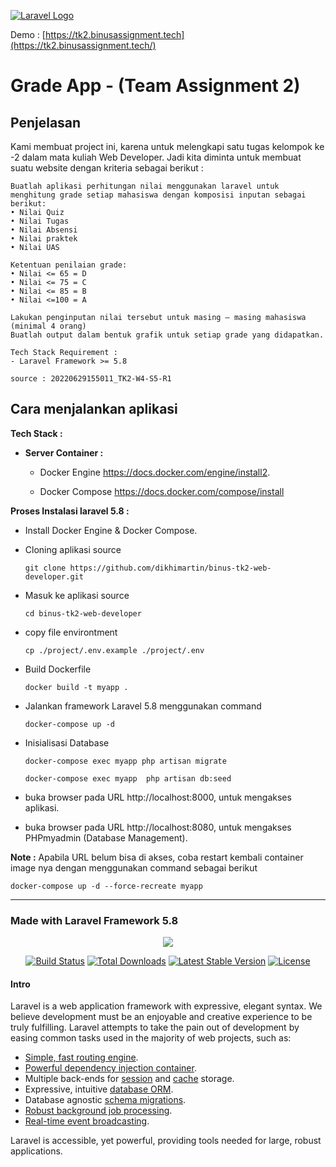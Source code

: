 [![Laravel Logo](https://laravel.com/assets/img/components/logo-laravel.svg)](https://tk2.binusassignment.tech)



Demo : [https://tk2.binusassignment.tech](https://tk2.binusassignment.tech/)

# Grade App -  (Team Assignment 2)



## Penjelasan

Kami membuat project ini, karena untuk melengkapi satu tugas kelompok ke -2 dalam mata kuliah Web Developer. Jadi kita diminta untuk membuat suatu website dengan kriteria sebagai berikut :

```
Buatlah aplikasi perhitungan nilai menggunakan laravel untuk 
menghitung grade setiap mahasiswa dengan komposisi inputan sebagai berikut:
• Nilai Quiz
• Nilai Tugas
• Nilai Absensi
• Nilai praktek
• Nilai UAS

Ketentuan penilaian grade:
• Nilai <= 65 = D
• Nilai <= 75 = C
• Nilai <= 85 = B
• Nilai <=100 = A

Lakukan penginputan nilai tersebut untuk masing – masing mahasiswa (minimal 4 orang) 
Buatlah output dalam bentuk grafik untuk setiap grade yang didapatkan.

Tech Stack Requirement : 
- Laravel Framework >= 5.8 

source : 20220629155011_TK2-W4-S5-R1
```



## Cara menjalankan aplikasi

**Tech Stack :**

- **Server Container :**
  - Docker Engine https://docs.docker.com/engine/install2.

  - Docker Compose https://docs.docker.com/compose/install
    
    

**Proses Instalasi laravel 5.8 :**

- Install Docker Engine & Docker Compose.

- Cloning aplikasi source

  ```shell
  git clone https://github.com/dikhimartin/binus-tk2-web-developer.git
  ```

- Masuk ke aplikasi source

  ```shell
  cd binus-tk2-web-developer
  ```

- copy file environtment

  ```shell
  cp ./project/.env.example ./project/.env
  ```

- Build Dockerfile

  ```shell
  docker build -t myapp .
  ```

- Jalankan framework Laravel 5.8  menggunakan command 

  ```shell
  docker-compose up -d
  ```

- Inisialisasi Database

  ```shell
  docker-compose exec myapp php artisan migrate  
  ```

  ```shell
  docker-compose exec myapp  php artisan db:seed
  ```

- buka browser pada URL  http://localhost:8000, untuk mengakses aplikasi.

- buka browser pada URL  http://localhost:8080, untuk mengakses PHPmyadmin (Database Management).



**Note :** 
Apabila URL belum bisa di akses, coba restart kembali container image nya dengan menggunakan command sebagai berikut

```shell
docker-compose up -d --force-recreate myapp
```



------



### Made with Laravel Framework  5.8

<p align="center"><img src="https://laravel.com/assets/img/components/logo-laravel.svg"></p>

<p align="center">
<a href="https://travis-ci.org/laravel/framework"><img src="https://travis-ci.org/laravel/framework.svg" alt="Build Status"></a>
<a href="https://packagist.org/packages/laravel/framework"><img src="https://poser.pugx.org/laravel/framework/d/total.svg" alt="Total Downloads"></a>
<a href="https://packagist.org/packages/laravel/framework"><img src="https://poser.pugx.org/laravel/framework/v/stable.svg" alt="Latest Stable Version"></a>
<a href="https://packagist.org/packages/laravel/framework"><img src="https://poser.pugx.org/laravel/framework/license.svg" alt="License"></a>
</p>




#### Intro

Laravel is a web application framework with expressive, elegant syntax. We believe development must be an enjoyable and creative experience to be truly fulfilling. Laravel attempts to take the pain out of development by easing common tasks used in the majority of web projects, such as:

- [Simple, fast routing engine](https://laravel.com/docs/routing).
- [Powerful dependency injection container](https://laravel.com/docs/container).
- Multiple back-ends for [session](https://laravel.com/docs/session) and [cache](https://laravel.com/docs/cache) storage.
- Expressive, intuitive [database ORM](https://laravel.com/docs/eloquent).
- Database agnostic [schema migrations](https://laravel.com/docs/migrations).
- [Robust background job processing](https://laravel.com/docs/queues).
- [Real-time event broadcasting](https://laravel.com/docs/broadcasting).

Laravel is accessible, yet powerful, providing tools needed for large, robust applications.